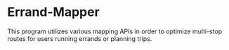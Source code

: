 # Errand-Mapper
This program utilizes various mapping APIs in order to optimize multi-stop routes for users running errands or planning trips. 
